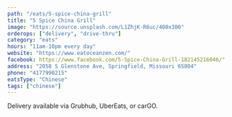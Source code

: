 ```yaml
---
path: "/eats/5-spice-china-grill"
title: "5 Spice China Grill"
image: "https://source.unsplash.com/L1ZhjK-R6uc/400x300"
orderops: ["delivery", "drive-thru"]
category: "eats"
hours: "11am-10pm every day"
website: "https://www.eatoceanzen.com/"
facebook: https://www.facebook.com/5-Spice-China-Grill-182145216046/"
address: "2058 S Glenstone Ave, Springfield, Missouri 65804"
phone: "4177990215"
eatsType: "Chinese"
tags: ["chinese"]
---
```


Delivery available via Grubhub, UberEats, or carGO.

